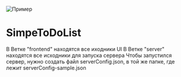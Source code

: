 ![Пример](https://ibb.co/DW4pgcD)
# SimpeToDoList
В Ветке "frontend" находятся все иходники UI
В Ветке "server" находятся все исходники для запуска сервера
Чтобы запустился сервер, нужно создать файл serverConfig.json, в той же папке, где лежит serverConfig-sample.json
